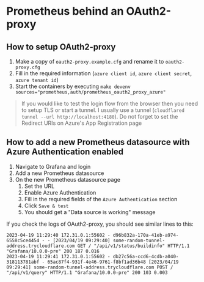 # Prometheus behind an OAuth2-proxy

## How to setup OAuth2-proxy

1. Make a copy of `oauth2-proxy.example.cfg` and rename it to `oauth2-proxy.cfg`
2. Fill in the required information (`azure client id`, `azure client secret`, `azure tenant id`)
3. Start the containers by executing `make devenv sources="prometheus,auth/prometheus_oauth2_proxy_azure"`

> If you would like to test the login flow from the browser then you need to setup TLS or start a tunnel. I usually use a tunnel (`cloudflared tunnel --url http://localhost:4180`). Do not forget to set the Redirect URIs on Azure's App Registration page

## How to add a new Prometheus datasource with Azure Authentication enabled

1. Navigate to Grafana and login
2. Add a new Prometheus datasource
3. On the new Prometheus datasource page
   1. Set the URL
   2. Enable Azure Authentication
   3. Fill in the required fields of the `Azure Authentication` section
   4. Click `Save & test`
   5. You should get a "Data source is working" message

If you check the logs of OAuth2-proxy, you should see similar lines to this:

    2023-04-19 11:29:40 172.31.0.1:55602 - d96b832a-170a-41eb-a974-6558c5ce4454 - - [2023/04/19 09:29:40] some-random-tunnel-address.trycloudflare.com GET / "/api/v1/status/buildinfo" HTTP/1.1 "Grafana/10.0.0-pre" 200 187 0.016
    2023-04-19 11:29:41 172.31.0.1:55602 - db27c56a-ccd6-4cdb-a040-318113781abf - 65ac87f4-931f-4e46-9761-f8bf1ad36b48 [2023/04/19 09:29:41] some-random-tunnel-address.trycloudflare.com POST / "/api/v1/query" HTTP/1.1 "Grafana/10.0.0-pre" 200 103 0.003
